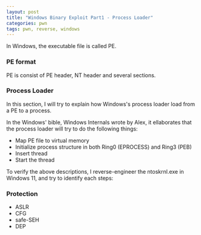 ```yaml
---
layout: post
title: "Windows Binary Exploit Part1 - Process Loader"
categories: pwn
tags: pwn, reverse, windows
---
```


In Windows, the executable file is called PE.

### PE format
PE is consist of PE header, NT header and several sections.


### Process Loader
In this section, I will try to explain how Windows's process loader load from a PE to a process.

In the Windows' bible, Windows Internals wrote by Alex, it ellaborates that the process loader will try to do the following things:
* Map PE file to virtual memory
* Initialize process structure in both Ring0 (EPROCESS) and Ring3 (PEB)
* Insert thread
* Start the thread

To verify the above descriptions, I reverse-engineer the ntoskrnl.exe in Windows 11, and try to identify each steps:

### Protection
* ASLR
* CFG
* safe-SEH
* DEP

